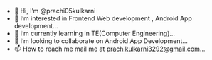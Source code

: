 - 👋 Hi, I’m @prachi05kulkarni
- 👀 I’m interested in Frontend Web development , Android App development...
- 🌱 I’m currently learning in TE(Computer Engineering)...
- 💞️ I’m looking to collaborate on Android App Development...
- 📫 How to reach me mail me at prachikulkarni3292@gmail.com...

<!---
prachi05kulkarni/prachi05kulkarni is a ✨ special ✨ repository because its `README.md` (this file) appears on your GitHub profile.
You can click the Preview link to take a look at your changes.
--->
